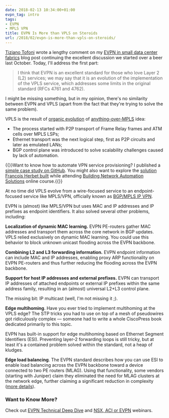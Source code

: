```yaml
---
date: 2018-02-13 10:34:00+01:00
evpn_tag: intro
tags:
- EVPN
- MPLS VPN
title: EVPN Is More than VPLS on Steroids
url: /2018/02/evpn-is-more-than-vpls-on-steroids/
---
```

[Tiziano Tofoni](https://www.linkedin.com/in/tiziano-tofoni-1361759/) wrote a lengthy comment on my [EVPN in small data center fabrics](/2018/02/using-evpn-in-very-small-data-center/) blog post continuing the excellent discussion we started over a beer last October. Today, I'll address the first part:

> I think that EVPN is an excellent standard for those who love Layer 2 (L2) services; we may say that it is an evolution of the implementation of the VPLS service, which addresses some limits in the original standard (RFCs 4761 and 4762).

I might be missing something, but in my opinion, there's no similarity between EVPN and VPLS (apart from the fact that they're trying to solve the same problem).
<!--more-->
VPLS is the result of [organic evolution](https://en.wikipedia.org/wiki/Favela#/media/File:1_rocinha_favela_closeup.JPG) of [anything-over-MPLS](https://tools.ietf.org/html/rfc3251) idea:

-   The process started with P2P transport of Frame Relay frames and ATM cells over MPLS LSPs;
-   Ethernet transport was the next logical step, first as P2P circuits and later as emulated LANs;
-   BGP control plane was introduced to solve scalability challenges caused by lack of automation.

{{<note info>}}Want to know how to automate VPN service provisioning? I published a [simple case study on GitHub](https://github.com/ipspace/MPLS-infrastructure). You might also want to explore the [solution Francois Herbet built](/2018/02/automation-win-mplsvpn-service/) while attending [Building Network Automation Solutions](http://www.ipspace.net/Building_Network_Automation_Solutions) online course.{{</note>}}

At no time did VPLS evolve from a wire-focused service to an endpoint-focused service like MPLS/VPN, officially known as [BGP/MPLS IP VPN](https://tools.ietf.org/html/rfc4364).

EVPN is (almost) like MPLS/VPN but uses MAC and IP addresses and IP prefixes as endpoint identifiers. It also solved several other problems, including:

**Localization of dynamic MAC learning.** EVPN PE-routers gather MAC addresses and transport them across the core network in BGP updates. VPLS relied exclusively on dynamic MAC learning. You could use this behavior to block unknown unicast flooding across the EVPN backbone.

**Combining L2 and L3 forwarding information.** EVPN endpoint information can include MAC and IP addresses, enabling proxy ARP functionality on EVPN PE-routers and thus further reducing the flooding across the EVPN backbone.

**Support for host IP addresses and external prefixes.** EVPN can transport IP addresses of attached endpoints or external IP prefixes within the same address family, resulting in an (almost) universal L2+L3 control plane.

The missing bit: IP multicast (well, I'm not missing it ;).

**Edge multihoming**. Have you ever tried to implement multihoming at the VPLS edge? The STP tricks you had to use on top of a mesh of pseudowires got ridiculously complex — someone had to write a whole CiscoPress book dedicated primarily to this topic.

EVPN has built-in support for edge multihoming based on Ethernet Segment Identifiers (ESI). Preventing layer-2 forwarding loops is still tricky, but at least it's a contained problem solved within the standard, not a heap of kludges.

**Edge load balancing**. The EVPN standard describes how you can use ESI to enable load balancing across the EVPN backbone toward a device connected to two PE routers (MLAG). Using that functionality, some vendors (starting with Juniper) claim they eliminated the need for MLAG clusters at the network edge, further claiming a significant reduction in complexity ([more details](/tag/evpn.html#mlag)).

### Want to Know More?

Check out [EVPN Technical Deep Dive](https://www.ipspace.net/EVPN_Technical_Deep_Dive) and [NSX, ACI or EVPN](https://www.ipspace.net/VMware_NSX,_Cisco_ACI_or_Standard-Based_EVPN) webinars.
